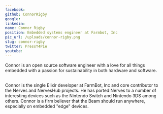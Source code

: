 ```yaml
---
facebook: 
github: ConnorRigby
google: 
linkedin: 
name: Connor Rigby
position: Embedded systems engineer at Farmbot, Inc
pic_url: /uploads/connor-rigby.png
slug: connor-rigby
twitter: PressY4Pie
youtube: 
---
```

<p>Connor is an open source software engineer with a love for all things embedded with a passion for sustainability in both hardware and software.</p>

<p><br />
Connor is the single Elixir developer at FarmBot, Inc and core contributor to the Nerves and NervesHub projects. He has ported Nerves to a number of interesting devices such as the Nintendo Switch and Nintendo 3DS among others. Connor is a firm believer that the Beam should run anywhere, especially on embedded &quot;edge&quot; devices.</p>
